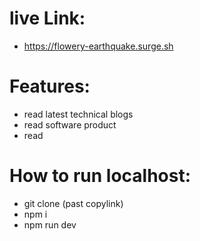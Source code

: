 # live Link:
- https://flowery-earthquake.surge.sh

# Features:
- read latest technical blogs
- read software product
- read 

# How to run localhost:
- git clone (past copylink)
- npm i 
- npm run dev
